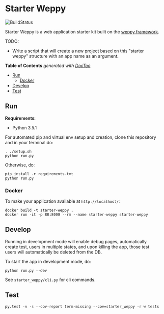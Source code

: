 # Starter Weppy
![BuildStatus](https://travis-ci.org/mijdavis2/starter_weppy.svg?branch=master)

Starter Weppy is a web application starter kit 
built on the [weppy framework](http://weppy.org/). 

TODO: 

- Write a script that will create a new project based on this "starter
weppy" structure with an app name as an argument.

<!-- START doctoc generated TOC please keep comment here to allow auto update -->
<!-- DON'T EDIT THIS SECTION, INSTEAD RE-RUN doctoc TO UPDATE -->

**Table of Contents**  *generated with [DocToc](https://github.com/thlorenz/doctoc)*

- [Run](#run)
  - [Docker](#docker)
- [Develop](#develop)
- [Test](#test)

<!-- END doctoc generated TOC please keep comment here to allow auto update -->


## Run

**Requirements**:
- Python 3.5.1

For automated pip and virtual env setup and creation, 
clone this repository and in your terminal do:

```
. ./setup.sh
python run.py
```

Otherwise, do:

```
pip install -r requirements.txt
python run.py
```

### Docker

To make your application available at ```http://localhost/```:

```
docker build -t starter-weppy .
docker run -it -p 80:8000 --rm --name starter-weppy starter-weppy
```


## Develop

Running in development mode will enable debug pages,
automatically create test, users in multiple states,
and upon killing the app, those test users will automatically be 
deleted from the DB.

To start the app in development mode, do:

```
python run.py --dev
```

See ```starter_weppy/cli.py``` for cli commands. 

## Test

```
py.test -v -s --cov-report term-missing --cov=starter_weppy -r w tests
```
